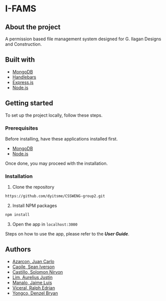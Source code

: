 # I-FAMS

## About the project
A permission based file management system designed for G. Ilagan Designs and Construction.

## Built with
- [MongoDB](https://www.mongodb.com/)
- [Handlebars](https://handlebarsjs.com/)
- [Express.js](https://expressjs.com/)
- [Node.js](https://nodejs.org/en/)

## Getting started
To set up the project locally, follow these steps.
### Prerequisites
Before installing, have these applications installed first. 
- [MongoDB](https://www.mongodb.com/)
- [Node.js](https://nodejs.org/en/)

Once done, you may proceed with the installation.

### Installation
1. Clone the repository
```sh
https://github.com/dyitsme/CSSWENG-group2.git
```
2. Install NPM packages
```sh
npm install
```
3. Open the app in `localhost:3000`

Steps on how to use the app, please refer to the ***User Guide***.

## Authors
- [Azarcon, Juan Carlo](https://github.com/Chunkiee05)
- [Caoile, Sean Iverson](https://github.com/SeanCaoile)
- [Castillo, Solomon Nirvon](https://github.com/SolomonCas)
- [Lim, Aurelius Justin](https://github.com/AureliusLim?tab=repositories)
- [Manalo, Jaime Luis](https://github.com/olanamj)
- [Viceral, Ralph Edrian](https://github.com/REPVL)
- [Yongco, Denzel Bryan](https://github.com/dyitsme)